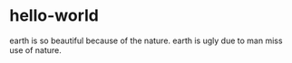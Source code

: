 # hello-world
earth is so beautiful because of the nature.
earth is ugly due to man miss use of nature.
